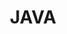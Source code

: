 ---
title: "JAVA"
permalink: /categories/java/
layout: category
author_profile: true
taxonomy: java
sidebar:
  nav: "docs"
---